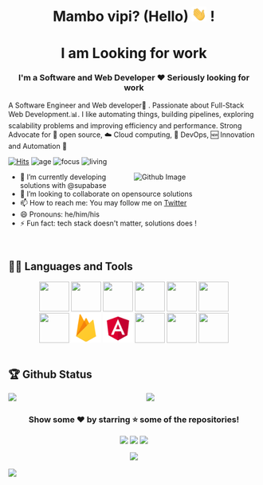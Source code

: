 <h1 align="center"> Mambo vipi? (Hello)  <img src="https://raw.githubusercontent.com/ABSphreak/ABSphreak/master/gifs/Hi.gif" width="30px"> ! </h1>
<h1 align='center'>I am Looking for work</h1>
<h3 align="center">I'm a Software and Web Developer ❤ Seriously looking for work</h3>
  
A Software Engineer and Web developer🎯 . Passionate about Full-Stack Web Development.:bar_chart:. I like automating things, building pipelines, exploring scalability problems and improving efficiency and performance. Strong Advocate for 📜 open source, :cloud: Cloud computing, 🚀 DevOps, :new: Innovation and Automation :robot: 

[![Hits](https://hits.seeyoufarm.com/api/count/incr/badge.svg?url=https%3A%2F%2Fgithub.com%2Fhenrykorir)](https://hits.seeyoufarm.com)
![age](https://img.shields.io/badge/age-none-blue)
![focus](https://img.shields.io/badge/focus-FullStack-brightgreen)
![living](https://img.shields.io/badge/living-p2p-3c9)

<img width="50%" align="right" alt="Github Image" src="https://raw.githubusercontent.com/onimur/.github/master/.resources/git-header.svg" />

- 🌱 I’m currently developing solutions with @supabase
- 👯 I’m looking to collaborate on opensource solutions
- 📫 How to reach me: You may follow me on [Twitter](https://www.twitter.com/k04ir) 
- 😄 Pronouns: he/him/his
- ⚡ Fun fact: tech stack doesn't matter, solutions does ! 
<br />


## 👨‍💻 Languages and Tools

<div align="center">
<img  height="60" width="60" src="https://img.icons8.com/color/48/000000/c-programming.png?raw=true"/>
<img  height="60" width="60" src="https://img.icons8.com/color/96/000000/c-plus-plus-logo.png?raw=true"/>
<img  height="60" width="60" src="https://img.icons8.com/color/48/000000/javascript.png"/>
<img  height="60" width="60" src="https://img.icons8.com/color/48/000000/css3.png?raw=true "/>
<img  height="60" width="60" src="https://img.icons8.com/color/48/000000/html-5--v1.png?raw=true"/>
<img  height="60" width="60" src="https://img.icons8.com/color/452/mongodb.png">

<br>
<img height="60" width="60" src="https://img.icons8.com/color/48/000000/react-native.png"/>
<img height="60" src="https://raw.githubusercontent.com/github/explore/80688e429a7d4ef2fca1e82350fe8e3517d3494d/topics/firebase/firebase.png">
<img height="60" src="https://raw.githubusercontent.com/github/explore/80688e429a7d4ef2fca1e82350fe8e3517d3494d/topics/angular/angular.png">
<img height="60" width="60" src="https://img.icons8.com/color/48/000000/postgreesql.png"/>
<img height="60" width="60" src="https://img.icons8.com/color/48/000000/sql.png"/>
<img height="60" width="60" src="https://img.icons8.com/color/48/000000/nodejs.png"/>

</div>

<br >

## 🏆 Github Status

<img  src="https://github-readme-stats.vercel.app/api?username=henrykorir&show_icons=true&hide_border=true&theme=dark" width="45%" align="right" >

<img  src="https://github-readme-streak-stats.herokuapp.com/?user=henrykorir&theme=dark" width="45%" >

<br>

<div align="center">


### Show some ❤️ by starring ⭐ some of the repositories!


[<img src="https://img.shields.io/badge/linkedin-%230077B5.svg?&style=for-the-badge&logo=linkedin&logoColor=white">](https://www.linkedin.com/in/henrykorir/)
[<img src="https://img.shields.io/badge/twitter-%231877F2.svg?&style=for-the-badge&logo=twitter&logoColor=white">](https://www.twitter.com/k04ir/)
[<img src="https://img.shields.io/badge/facebook-%231877F2.svg?&style=for-the-badge&logo=facebook&logoColor=white">](https://www.facebook.com/henrykorir/)


<a href="https://dev.to/henrykorir"><img height="50" src="https://d2fltix0v2e0sb.cloudfront.net/dev-badge.svg"></a>

</div>

![](https://raw.githubusercontent.com/halfrost/halfrost/master/icons/header_.png)


